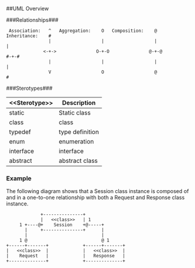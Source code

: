 
##UML Overview

###Relationships###

```
 Association:   ^   Aggregation:    O   Composition:    @   Inheritance:    #
                |                   |                   |                   |
              <-+->               O-+-O               @-+-@               #-+-#
                |                   |                   |                   |
                V                   O                   @                   #
```

###Sterotypes###

| &lt;&lt;Sterotype&gt;&gt; | Description |
|------------|-------------| 
| static | Static class |
| class | class |
| typedef | type definition |
| enum | enumeration |
| interface | interface |
| abstract | abstract class |

### Example ###

The following diagram shows that a Session class instance is composed of and in a one-to-one relationship with both a Request and Response class instance.

```
             +---------------+
             |   <<class>>   | 1
     1 +----@+    Session    +@-----+
       |     +---------------+      |
       |                            |
     1 @                            @ 1
+------+-------+             +------+-------+
|   <<class>>  |             |   <<class>>  |
|    Request   |             |   Response   |
+--------------+             +--------------+
```


